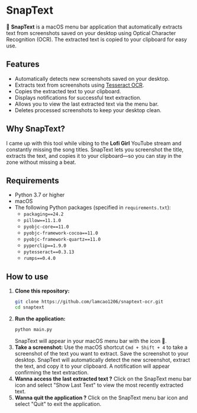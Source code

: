 # SnapText

📸 **SnapText** is a macOS menu bar application that automatically extracts text from screenshots saved on your desktop using Optical Character Recognition (OCR). The extracted text is copied to your clipboard for easy use.

## Features

- Automatically detects new screenshots saved on your desktop.
- Extracts text from screenshots using [Tesseract OCR](https://github.com/tesseract-ocr/tesseract).
- Copies the extracted text to your clipboard.
- Displays notifications for successful text extraction.
- Allows you to view the last extracted text via the menu bar.
- Deletes processed screenshots to keep your desktop clean.

## Why SnapText?

I came up with this tool while vibing to the **Lofi Girl** YouTube stream and constantly missing the song titles. SnapText lets you screenshot the title, extracts the text, and copies it to your clipboard—so you can stay in the zone without missing a beat.

## Requirements

- Python 3.7 or higher
- macOS
- The following Python packages (specified in `requirements.txt`):
  - `packaging==24.2`
  - `pillow==11.1.0`
  - `pyobjc-core==11.0`
  - `pyobjc-framework-cocoa==11.0`
  - `pyobjc-framework-quartz==11.0`
  - `pyperclip==1.9.0`
  - `pytesseract==0.3.13`
  - `rumps==0.4.0`

## How to use

1. **Clone this repository:**
   ```bash
   git clone https://github.com/lamcao1206/snaptext-ocr.git
   cd snaptext
   ```
2. **Run the application:**
   ```bash
   python main.py
   ```
   SnapText will appear in your macOS menu bar with the icon 📸.
3. **Take a screenshot:**
Use the macOS shortcut ```Cmd + Shift + 4``` to take a screenshot of the text you want to extract. Save the screenshot to your desktop. SnapText will automatically detect the new screenshot, extract the text, and copy it to your clipboard. A notification will appear confirming the text extraction.
4. **Wanna access the last extracted text ?**
Click on the SnapText menu bar icon and select "Show Last Text" to view the most recently extracted text.
5. **Wanna quit the application ?**
Click on the SnapText menu bar icon and select "Quit" to exit the application.

